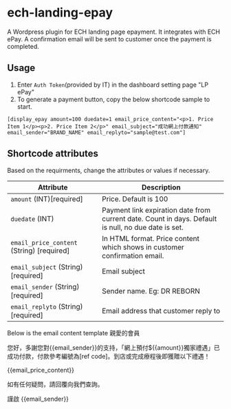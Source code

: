 # ech-landing-epay
A Wordpress plugin for ECH landing page epayment. It integrates with ECH ePay. A confirmation email will be sent to customer once the payment is completed. 

## Usage 
1. Enter `Auth Token`(provided by IT) in the dashboard setting page "LP ePay" 
2. To generate a payment button, copy the below shortcode sample to start. 
```
[display_epay amount=100 duedate=1 email_price_content="<p>1. Price Item 1</p><p>2. Price Item 2</p>" email_subject="成功網上付款通知" email_sender="BRAND_NAME" email_replyto="sample@test.com"]
```

## Shortcode attributes
Based on the requirments, change the attributes or values if necessary.

Attribute | Description
----------|-------------
`amount` (INT)[required] | Price. Default is 100
`duedate` (INT) | Payment link expiration date from current date. Count in days. Default is null, no due date is set. 
`email_price_content` (String) [required] | In HTML format. Price content which shows in customer confirmation email. 
`email_subject` (String) [required] | Email subject
`email_sender` (String) [required] | Sender name. Eg: DR REBORN 
`email_replyto` (String) [required] | Email address that customer reply to


Below is the email content template
親愛的會員

您好，多謝您對{{email_sender}}的支持，「網上預付${{amount}}獨家禮遇」已成功付款，付款參考編號為[ref code]。到店或完成療程後即獲贈以下禮遇！

{{email_price_content}}

如有任何疑問，請回覆向我們查詢。

謹啟
{{email_sender}}